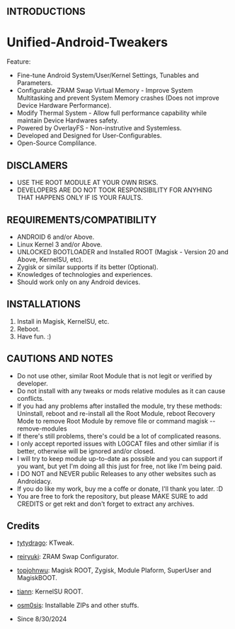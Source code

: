 ## INTRODUCTIONS
# Unified-Android-Tweakers

Feature:
- Fine-tune Android System/User/Kernel Settings, Tunables and Parameters.
- Configurable ZRAM Swap Virtual Memory - Improve System Multitasking and prevent System Memory crashes (Does not improve Device Hardware Performance).
- Modify Thermal System - Allow full performance capability while maintain Device Hardwares safety.
- Powered by OverlayFS - Non-instrutive and Systemless.
- Developed and Designed for User-Configurables.
- Open-Source Complilance.

## DISCLAMERS
- USE THE ROOT MODULE AT YOUR OWN RISKS.
- DEVELOPERS ARE DO NOT TOOK RESPONSIBILITY FOR ANYHING THAT HAPPENS ONLY IF IS YOUR FAULTS.

## REQUIREMENTS/COMPATIBILITY
- ANDROID 6 and/or Above.
- Linux Kernel 3 and/or Above.
- UNLOCKED BOOTLOADER and Installed ROOT (Magisk - Version 20 and Above, KernelSU, etc).
- Zygisk or similar supports if its better (Optional).
- Knowledges of technologies and experiences.
- Should work only on any Android devices.

## INSTALLATIONS
1. Install in Magisk, KernelSU, etc.
2. Reboot.
5. Have fun. :)

## CAUTIONS AND NOTES
- Do not use other, similar Root Module that is not legit or verified by developer.
- Do not install with any tweaks or mods relative modules as it can cause conflicts.
- If you had any problems after installed the module, try these methods: Uninstall, reboot and re-install all the Root Module, reboot Recovery Mode to remove Root Module by remove file or command magisk --remove-modules
- If there's still problems, there's could be a lot of complicated reasons.
- I only accept reported issues with LOGCAT files and other simliar if is better, otherwise will be ignored and/or closed.
- I will try to keep module up-to-date as possible and you can support if you want, but yet I'm doing all this just for free, not like I'm being paid.
- I DO NOT and NEVER public Releases to any other websites such as Androidacy.
- If you do like my work, buy me a coffe or donate, I'll thank you later. :D
- You are free to fork the repository, but please MAKE SURE to add CREDITS or get rekt and don't forget to extract any archives.

## Credits
- [tytydrago](https://github.com/tytydraco): KTweak.
- [reiryuki](https://github.com/reiryuki): ZRAM Swap Configurator.
- [topjohnwu](https://github.com/topjohnwu): Magisk ROOT, Zygisk, Module Plaform, SuperUser and MagiskBOOT.
- [tiann](https://github.com/tiann): KernelSU ROOT.
- [osm0sis](https://github.com/osm0sis): Installable ZIPs and other stuffs.

- Since 8/30/2024